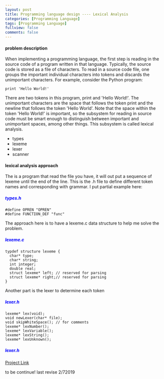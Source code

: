 ```yaml
---
layout: post
title: Programming language design ---- Lexical Analysis
categories: [Programming Language]
tags: [Programming Language]
fullview: false
comments: false
---
```

#### problem description
When implementing a programming language, the first step is reading in the source code of a program written in that language. Typically, the source code is stored as a file of characters. To read in a source code file, one groups the important individual characters into tokens and discards the unimportant characters. For example, consider the Python program:

    print 'Hello World!'

There are two tokens in this program, print and 'Hello World!'. The unimportant characters are the space that follows the token print and the newline that follows the token 'Hello World'. Note that the space within the token 'Hello World!' is important, so the subsystem for reading in source code must be smart enough to distinguish between important and unimportant spaces, among other things. This subsystem is called lexical analysis.

- types
- lexeme
- lexer
- scanner

#### lexical analysis approach
The is a program that read the file you have, it will out put a sequence of lexeme until the end of the line.
This is the .h file to define different token names and corresponding with grammar.
I put partial example here:
##### <span style="color:blue">types.h</span>
``````
#define OPREN "OPREN"
#define FUNCTION_DEF "func"
``````
 The approach here is to have a lexeme.c data structure to help me solve the problem.
##### <span style="color:blue">lexeme.c</span>
``````
typdef structure lexeme {
  char* type;
  char* string;
  int integer;
  double real;
  struct lexeme* left; // reserved for parsing
  struct lexeme* right;// reserved for parsing
}
``````
Another part is the lexer to determine each token
##### <span style="color:blue">lexer.h</span>
``````
lexeme* lex(void);
void newLexer(char* file);
void skipWhiteSpace(); // for comments
lexeme* lexNumber();
lexeme* lexVariable();
lexeme* lexString();
lexeme* lexUnknown();
``````
##### <span style="color:blue">lexer.h</span>

[Project Link](https://github.com/scao7/cs403)

to be continue! last revise 2/72019
